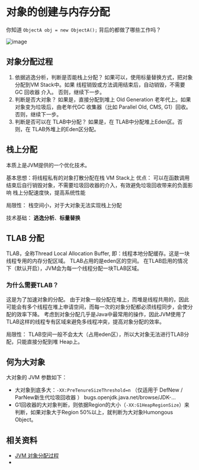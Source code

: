 # 对象的创建与内存分配

你知道 ```ObjectA obj = new ObjectA();``` 背后的都做了哪些工作吗？

![image](https://user-images.githubusercontent.com/13992911/116414090-c3ce2980-a86a-11eb-85a1-35d443a4d411.png)

## 对象分配过程
1. 依据逃逸分析，判断是否能栈上分配？
如果可以，使用标量替换方式，把对象分配到VM Stack中。如果 线程销毁或方法调用结束后，自动销毁，不需要 GC 回收器 介入。
否则，继续下一步。
2. 判断是否大对象？
如果是，直接分配到堆上 Old Generation 老年代上。如果对象变为垃圾后，由老年代GC 收集器（比如 Parallel Old, CMS, G1）回收。
否则，继续下一步。
3. 判断是否可以在 TLAB中分配？
如果是，在 TLAB中分配堆上Eden区。否则，在 TLAB外堆上的Eden区分配。

## 栈上分配
本质上是JVM提供的一个优化技术。

基本思想：将线程私有的对象打散分配在栈 VM Stack上
优点：
可以在函数调用结束后自行销毁对象，不需要垃圾回收器的介入，有效避免垃圾回收带来的负面影响
栈上分配速度快，提高系统性能

局限性： 
栈空间小，对于大对象无法实现栈上分配

技术基础： **逃逸分析**、**标量替换**

## TLAB 分配
TLAB，全称Thread Local Allocation Buffer, 即：线程本地分配缓存。这是一块线程专用的内存分配区域。
TLAB占用的是eden区的空间。
在TLAB启用的情况下（默认开启），JVM会为每一个线程分配一块TLAB区域。

### 为什么需要TLAB？
这是为了加速对象的分配。
由于对象一般分配在堆上，而堆是线程共用的，因此可能会有多个线程在堆上申请空间，而每一次的对象分配都必须线程同步，会使分配的效率下降。
考虑到对象分配几乎是Java中最常用的操作，因此JVM使用了TLAB这样的线程专有区域来避免多线程冲突，提高对象分配的效率。

局限性： TLAB空间一般不会太大（占用eden区），所以大对象无法进行TLAB分配，只能直接分配到堆 Heap上。

## 何为大对象
大对象的 JVM 参数如下：
* 大对象到底多大：```-XX:PreTenureSizeThreshold=n```
（仅适用于 DefNew / ParNew新生代垃圾回收器 ） bugs.openjdk.java.net/browse/JDK-…
* G1回收器的大对象判断，则依据Region的大小（```-XX:G1HeapRegionSize```）来判断，如果对象大于Region 50%以上，就判断为大对象Humongous Object。

## 相关资料
* [JVM 对象分配过程](https://juejin.cn/post/6844904146898780173)
* 
